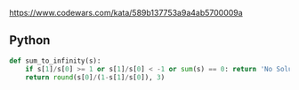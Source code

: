 https://www.codewars.com/kata/589b137753a9a4ab5700009a

## Python
```py
def sum_to_infinity(s):
    if s[1]/s[0] >= 1 or s[1]/s[0] < -1 or sum(s) == 0: return 'No Solutions'
    return round(s[0]/(1-s[1]/s[0]), 3)
```